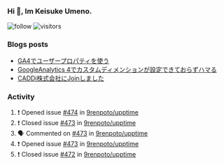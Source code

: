 ### Hi 👋, Im Keisuke Umeno.

<!--
**9renpoto/9renpoto** is a ✨ _special_ ✨ repository because its `README.md` (this file) appears on your GitHub profile.

Here are some ideas to get you started:

- 🔭 I’m currently working on ...
- 🌱 I’m currently learning ...
- 👯 I’m looking to collaborate on ...
- 🤔 I’m looking for help with ...
- 💬 Ask me about ...
- 📫 How to reach me: ...
- 😄 Pronouns: ...
- ⚡ Fun fact: ...
-->

![follow](https://img.shields.io/github/followers/9renpoto?label=Follow&style=social)
![visitors](https://komarev.com/ghpvc/?username=9renpoto&label=Profile%20views&color=0e75b6&style=flat)

### Blogs posts

<!-- BLOG-POST-LIST:START -->
- [GA4でユーザープロパティを使う](https://9renpoto.dev/2021/02/21/google-analytics-4-user-properties/)
- [GoogleAnalytics 4でカスタムディメンションが設定できておらずハマる](https://9renpoto.dev/2021/02/13/google-analytics-4/)
- [CADDi株式会社にJoinしました](https://9renpoto.dev/2020/12/05/join/)
<!-- BLOG-POST-LIST:END -->

### Activity

<!--START_SECTION:activity-->
1. ❗️ Opened issue [#474](https://github.com/9renpoto/upptime/issues/474) in [9renpoto/upptime](https://github.com/9renpoto/upptime)
2. ❗️ Closed issue [#473](https://github.com/9renpoto/upptime/issues/473) in [9renpoto/upptime](https://github.com/9renpoto/upptime)
3. 🗣 Commented on [#473](https://github.com/9renpoto/upptime/issues/473) in [9renpoto/upptime](https://github.com/9renpoto/upptime)
4. ❗️ Opened issue [#473](https://github.com/9renpoto/upptime/issues/473) in [9renpoto/upptime](https://github.com/9renpoto/upptime)
5. ❗️ Closed issue [#472](https://github.com/9renpoto/upptime/issues/472) in [9renpoto/upptime](https://github.com/9renpoto/upptime)
<!--END_SECTION:activity-->

<!--START_SECTION:waka-->
<!--END_SECTION:waka-->
